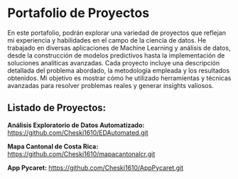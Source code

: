 # Portafolio de Proyectos

En este portafolio, podrán explorar una variedad de proyectos que reflejan mi experiencia y habilidades en el campo de la ciencia de datos. He trabajado en diversas aplicaciones de Machine Learning y análisis de datos, desde la construcción de modelos predictivos hasta la implementación de soluciones analíticas avanzadas. Cada proyecto incluye una descripción detallada del problema abordado, la metodología empleada y los resultados obtenidos. Mi objetivo es mostrar cómo he utilizado herramientas y técnicas avanzadas para resolver problemas reales y generar insights valiosos.

## Listado de Proyectos:

**Análisis Exploratorio de Datos Automatizado:** https://github.com/Cheski1610/EDAutomated.git

**Mapa Cantonal de Costa Rica:** https://github.com/Cheski1610/mapacantonalcr.git

**App Pycaret:** https://github.com/Cheski1610/AppPycaret.git
